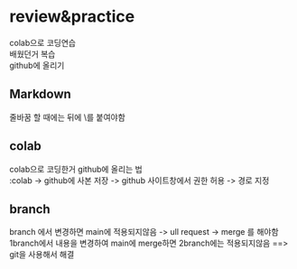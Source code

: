 # review&practice
colab으로 코딩연습 \
배웠던거 복습 \
github에 올리기



## Markdown
줄바꿈 할 때에는 뒤에 \\를 붙여야함

## colab
colab으로 코딩한거 github에 올리는 법\
:colab -> github에 사본 저장 -> github 사이트창에서 권한 허용 -> 경로 지정


## branch
branch 에서 변경하면 main에 적용되지않음 -> ull request -> merge 를 해야함\
1branch에서 내용을 변경하여 main에 merge하면 2branch에는 적용되지않음 ==> git을 사용해서 해결

